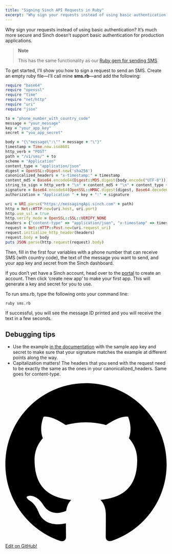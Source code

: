 ```yaml
---
title: "Signing Sinch API Requests in Ruby"
excerpt: "Why sign your requests instead of using basic authentication? It’s much more secure and Sinch doesn’t support basic authentication for production applications."
---
```

Why sign your requests instead of using basic authentication? It’s much more secure and Sinch doesn’t support basic authentication for production applications.

> **Note** 
> 
> This has the same functionality as our [Ruby gem for sending SMS](https://www.sinch.com/tutorials/send-sms-ruby/).

To get started, I’ll show you how to sign a request to send an SMS. Create an empty ruby file—I’ll call mine **sms.rb**—and add the following:

```ruby
require "base64"
require "openssl"
require "time"
require "net/http"
require "uri"
require "json"

to = "phone_number_with_country_code"
message = "your_message"
key = "your_app_key"
secret = "you_app_secret"

body = "{\"message\":\"" + message + "\"}"
timestamp = Time.now.iso8601
http_verb = "POST"
path = "/v1/sms/" + to
scheme = "Application"
content_type = "application/json"
digest = OpenSSL::Digest.new('sha256')
canonicalized_headers = "x-timestamp:" + timestamp
content_md5 = Base64.encode64(Digest::MD5.digest(body.encode("UTF-8"))).strip
string_to_sign = http_verb + "\n" + content_md5 + "\n" + content_type + "\n" + canonicalized_headers + "\n" + path
signature = Base64.encode64(OpenSSL::HMAC.digest(digest, Base64.decode64(secret), string_to_sign.encode("UTF-8"))).strip
authorization = "Application " + key + ":" + signature

uri = URI.parse("https://messagingApi.sinch.com" + path)
http = Net::HTTP.new(uri.host, uri.port)
http.use_ssl = true
http.verify_mode = OpenSSL::SSL::VERIFY_NONE
headers = {"content-type" => "application/json", "x-timestamp" => timestamp, "authorization" => authorization}
request = Net::HTTP::Post.new(uri.request_uri)
request.initialize_http_header(headers)
request.body = body
puts JSON.parse(http.request(request).body)
```

Then, fill in the first four variables with a phone number that can receive SMS (with country code), the text of the message you want to send, and your app key and secret from the Sinch dashboard.

If you don’t yet have a Sinch account, head over to the [portal](https://portal.sinch.com/#/signup) to create an account. Then click ‘create new app’ to make your first app. This will generate a key and secret for you to use.

To run sms.rb, type the following onto your command line:

```shell
ruby sms.rb
```

If successful, you will see the message ID printed and you will receive the text in a few seconds.

## Debugging tips

 - Use the example [in the documentation](doc:authorization) with the sample app key and secret to make sure that your signature matches the example at different points along the way.
 - Capitalization matters\! The headers that you send with the request need to be exactly the same as the ones in your canonicalized\_headers. Same goes for content-type.

<div class="magic-block-html"><a class="gitbutton pill" target="_blank" href="https://github.com/sinch/docs/blob/master/docs/tutorials/ruby/signing-sinch-api-requests-in-ruby.md"><span class="icon medium"><svg xmlns="http://www.w3.org/2000/svg" role="img" viewBox="0 0 24 24"><title>GitHub icon</title><path d="M 12 0.297 c -6.63 0 -12 5.373 -12 12 c 0 5.303 3.438 9.8 8.205 11.385 c 0.6 0.113 0.82 -0.258 0.82 -0.577 c 0 -0.285 -0.01 -1.04 -0.015 -2.04 c -3.338 0.724 -4.042 -1.61 -4.042 -1.61 C 4.422 18.07 3.633 17.7 3.633 17.7 c -1.087 -0.744 0.084 -0.729 0.084 -0.729 c 1.205 0.084 1.838 1.236 1.838 1.236 c 1.07 1.835 2.809 1.305 3.495 0.998 c 0.108 -0.776 0.417 -1.305 0.76 -1.605 c -2.665 -0.3 -5.466 -1.332 -5.466 -5.93 c 0 -1.31 0.465 -2.38 1.235 -3.22 c -0.135 -0.303 -0.54 -1.523 0.105 -3.176 c 0 0 1.005 -0.322 3.3 1.23 c 0.96 -0.267 1.98 -0.399 3 -0.405 c 1.02 0.006 2.04 0.138 3 0.405 c 2.28 -1.552 3.285 -1.23 3.285 -1.23 c 0.645 1.653 0.24 2.873 0.12 3.176 c 0.765 0.84 1.23 1.91 1.23 3.22 c 0 4.61 -2.805 5.625 -5.475 5.92 c 0.42 0.36 0.81 1.096 0.81 2.22 c 0 1.606 -0.015 2.896 -0.015 3.286 c 0 0.315 0.21 0.69 0.825 0.57 C 20.565 22.092 24 17.592 24 12.297 c 0 -6.627 -5.373 -12 -12 -12" /></svg></span>Edit on GitHub!</a></div>